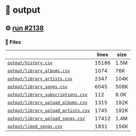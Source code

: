 # 📝  output 

## ⚙️ [run #2138](https://github.com/jwenerd/ytm-dl/actions/runs/10690910296)

### 📁 Files

|                                                                         |lines|size|
|-------------------------------------------------------------------------|-----|----|
|[`output/history.csv` ](output/history.csv)                              |15186|1.5M|
|[`output/library_albums.csv` ](output/library_albums.csv)                |1074 |76K |
|[`output/library_artists.csv` ](output/library_artists.csv)              |2347 |104K|
|[`output/library_songs.csv` ](output/library_songs.csv)                  |6045 |508K|
|[`output/library_subscriptions.csv` ](output/library_subscriptions.csv)  |112  |8.0K|
|[`output/library_upload_albums.csv` ](output/library_upload_albums.csv)  |1315 |192K|
|[`output/library_upload_artists.csv` ](output/library_upload_artists.csv)|1745 |192K|
|[`output/library_upload_songs.csv` ](output/library_upload_songs.csv)    |17412|1.4M|
|[`output/liked_songs.csv` ](output/liked_songs.csv)                      |1831 |156K|